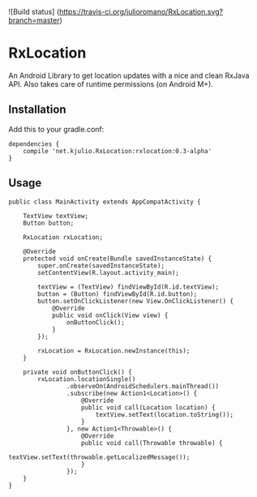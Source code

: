 ![Build status]
(https://travis-ci.org/julioromano/RxLocation.svg?branch=master)

# RxLocation

An Android Library to get location updates with a nice and clean RxJava API. Also takes care of runtime permissions (on Android M+).

## Installation

Add this to your gradle.conf:

```
dependencies {
    compile 'net.kjulio.RxLocation:rxlocation:0.3-alpha'
}
```

## Usage

```
public class MainActivity extends AppCompatActivity {

    TextView textView;
    Button button;
    
    RxLocation rxLocation;

    @Override
    protected void onCreate(Bundle savedInstanceState) {
        super.onCreate(savedInstanceState);
        setContentView(R.layout.activity_main);
        
        textView = (TextView) findViewById(R.id.textView);
        button = (Button) findViewById(R.id.button);
        button.setOnClickListener(new View.OnClickListener() {
            @Override
            public void onClick(View view) {
                onButtonClick();
            }
        });

        rxLocation = RxLocation.newInstance(this);
    }

    private void onButtonClick() {
        rxLocation.locationSingle()
                .observeOn(AndroidSchedulers.mainThread())
                .subscribe(new Action1<Location>() {
                    @Override
                    public void call(Location location) {
                        textView.setText(location.toString());
                    }
                }, new Action1<Throwable>() {
                    @Override
                    public void call(Throwable throwable) {
                        textView.setText(throwable.getLocalizedMessage());
                    }
                });
    }
}
```
